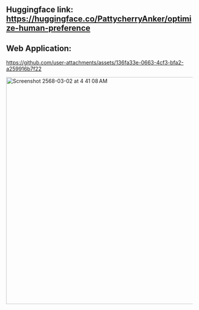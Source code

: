 ## Huggingface link: https://huggingface.co/PattycherryAnker/optimize-human-preference

## Web Application: 

https://github.com/user-attachments/assets/136fa33e-0663-4cf3-bfa2-a259916b7f22


<img width="614" alt="Screenshot 2568-03-02 at 4 41 08 AM" src="https://github.com/user-attachments/assets/047d2ae7-0b50-4125-9866-72d25e6fa3c1" />
